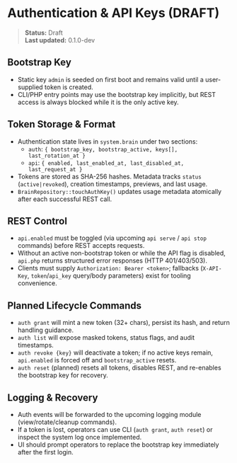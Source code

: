 # Authentication & API Keys (DRAFT)

> **Status:** Draft  
> **Last updated:** 0.1.0-dev

## Bootstrap Key
- Static key `admin` is seeded on first boot and remains valid until a user-supplied token is created.  
- CLI/PHP entry points may use the bootstrap key implicitly, but REST access is always blocked while it is the only active key.

## Token Storage & Format
- Authentication state lives in `system.brain` under two sections:  
  - `auth`: `{ bootstrap_key, bootstrap_active, keys[], last_rotation_at }`  
  - `api`: `{ enabled, last_enabled_at, last_disabled_at, last_request_at }`
- Tokens are stored as SHA-256 hashes. Metadata tracks `status` (`active|revoked`), creation timestamps, previews, and last usage.
- `BrainRepository::touchAuthKey()` updates usage metadata atomically after each successful REST call.

## REST Control
- `api.enabled` must be toggled (via upcoming `api serve` / `api stop` commands) before REST accepts requests.  
- Without an active non-bootstrap token or while the API flag is disabled, `api.php` returns structured error responses (HTTP 401/403/503).
- Clients must supply `Authorization: Bearer <token>`; fallbacks (`X-API-Key`, `token`/`api_key` query/body parameters) exist for tooling convenience.

## Planned Lifecycle Commands
- `auth grant` will mint a new token (32+ chars), persist its hash, and return handling guidance.  
- `auth list` will expose masked tokens, status flags, and audit timestamps.  
- `auth revoke {key}` will deactivate a token; if no active keys remain, `api.enabled` is forced off and `bootstrap_active` resets.  
- `auth reset` (planned) resets all tokens, disables REST, and re-enables the bootstrap key for recovery.

## Logging & Recovery
- Auth events will be forwarded to the upcoming logging module (view/rotate/cleanup commands).  
- If a token is lost, operators can use CLI (`auth grant`, `auth reset`) or inspect the system log once implemented.  
- UI should prompt operators to replace the bootstrap key immediately after the first login.
